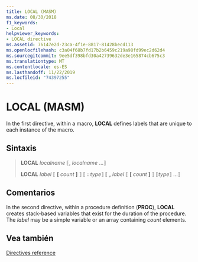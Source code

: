 ```yaml
---
title: LOCAL (MASM)
ms.date: 08/30/2018
f1_keywords:
- Local
helpviewer_keywords:
- LOCAL directive
ms.assetid: 76147e2d-23ca-4f1e-8817-81428becd113
ms.openlocfilehash: c3a04f68b7fd17b2b6459c219a98fd99ec2d62d4
ms.sourcegitcommit: 9ee5df398bfd30a42739632de3e165874cb675c3
ms.translationtype: MT
ms.contentlocale: es-ES
ms.lasthandoff: 11/22/2019
ms.locfileid: "74397255"
---
```

# <a name="local-masm"></a>LOCAL (MASM)

In the first directive, within a macro, **LOCAL** defines labels that are unique to each instance of the macro.

## <a name="syntax"></a>Sintaxis

> **LOCAL** *localname* ⟦, *localname* ...⟧
>
> **LOCAL** *label* ⟦ __\[__ *count* __]__ ⟧ ⟦ __:__ *type*⟧ ⟦ __,__ *label* ⟦ __\[__ *count* __]__ ⟧ ⟦*type*⟧ ...⟧

## <a name="remarks"></a>Comentarios

In the second directive, within a procedure definition (**PROC**), **LOCAL** creates stack-based variables that exist for the duration of the procedure. The *label* may be a simple variable or an array containing *count* elements.

## <a name="see-also"></a>Vea también

[Directives reference](directives-reference.md)
